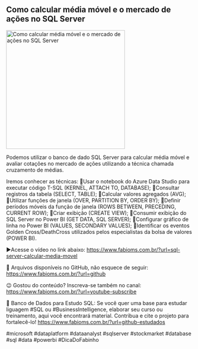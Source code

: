 ## Como calcular média móvel e o mercado de ações no SQL Server

<img src="https://fabioms.com.br//uploads/youtube/TgRzgSPeTmE.png" alt="Como calcular média móvel e o mercado de ações no SQL Server" title="SQL Server" width="320"/>

Podemos utilizar o banco de dado SQL Server para calcular média móvel e avaliar cotações no mercado de ações utilizando a técnica chamada cruzamento de médias.

Iremos conhecer as técnicas:
🔹Usar o notebook do Azure Data Studio para executar código T-SQL (KERNEL, ATTACH TO, DATABASE);
🔹Consultar registros da tabela (SELECT, TABLE);
🔹Calcular valores agregados (AVG);
🔹Utilizar funções de janela (OVER, PARTITION BY, ORDER BY);
🔹Definir períodos móveis da função de janela (ROWS BETWEEN, PRECEDING, CURRENT ROW);
🔹Criar exibição (CREATE VIEW);
🔹Consumir exibição do SQL Server no Power BI (GET DATA, SQL SERVER);
🔹Configurar gráfico de linha no Power BI (VALUES, SECONDARY VALUES);
🔹Identificar os eventos Golden Cross/DeathCross utilizados pelos especialistas da bolsa de valores (POWER BI).

▶️Acesse o vídeo no link abaixo:
https://www.fabioms.com.br/?url=sql-server-calcular-media-movel

📁 Arquivos disponíveis no GitHub, não esquece de seguir:
https://www.fabioms.com.br/?url=github

😉 Gostou do conteúdo? Inscreva-se também no canal:
https://www.fabioms.com.br/?url=youtube-subscribe

🎁 Banco de Dados para Estudo SQL:
Se você quer uma base para estudar liguagem #SQL ou #BusinessIntelligence, elaborar seu curso ou treinamento, aqui você encontrará material. 
Contribua e cite o projeto para fortalecê-lo!
https://www.fabioms.com.br/?url=github-estudados

#microsoft #dataplatform #dataanalyst #sqlserver #stockmarket #database #sql #data  #powerbi #DicaDoFabinho
